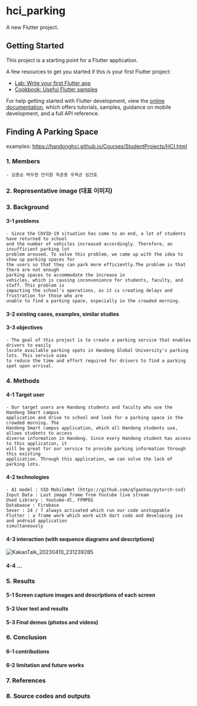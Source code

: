 # hci_parking

A new Flutter project.

## Getting Started

This project is a starting point for a Flutter application.

A few resources to get you started if this is your first Flutter project:

- [Lab: Write your first Flutter app](https://docs.flutter.dev/get-started/codelab)
- [Cookbook: Useful Flutter samples](https://docs.flutter.dev/cookbook)

For help getting started with Flutter development, view the
[online documentation](https://docs.flutter.dev/), which offers tutorials,
samples, guidance on mobile development, and a full API reference.

## Finding A Parking Space
examples: https://handonghci.github.io/Courses/StudentProjects/HCI.html
### 1. Members
    - 김종순 박두현 안지원 옥준용 우욕균 임건호
### 2. Representative image (대표 이미지)
### 3. Background
#### 3-1 problems
    - Since the COVID-19 situation has come to an end, a lot of students have returned to school 
    and the number of vehicles increased accordingly. Therefore, an insufficient parking lot 
    problem aroused. To solve this problem, we came up with the idea to show up parking spaces for 
    the users so that they can park more efficiently.The problem is that there are not enough 
    parking spaces to accommodate the increase in
    vehicles, which is causing inconvenience for students, faculty, and staff. This problem is 
    impacting the school's operations, as it is creating delays and frustration for those who are 
    unable to find a parking space, especially in the crowded morning.
#### 3-2 existing cases, examples, similar studies
#### 3-3 objectives
    - The goal of this project is to create a parking service that enables drivers to easily
    locate available parking spots in Handong Global University's parking lots. This service aims
    to reduce the time and effort required for drivers to find a parking spot upon arrival.

### 4. Methods
#### 4-1 Target user
    - Our target users are Handong students and faculty who use the Handong Smart campus 
    application and drive to school and look for a parking space in the crowded morning. The 
    Handong Smart campus application, which all Handong students use, allows students to access 
    diverse information in Handong. Since every Handong student has access to this application, it 
    will be great for our service to provide parking information through this existing 
    application. Through this application, we can solve the lack of parking lots.
#### 4-2 technologies
    - AI model : SSD MobileNet (https://github.com/qfgaohao/pytorch-ssd)
    Input Data : Last image frame from Youtube live stream 
    Used Library : Youtube-dl, FFMPEG
    Databaase : Firebase
    Sever : 24 / 7 always activated which run our code unstoppable
    Flutter : a frame work which work with dart code and developing ios and android application
    simultaneously

#### 4-3 interaction (with sequence diagrams and descriptions)
![KakaoTalk_20230410_231239285](https://github.com/AnJW-HGU/2023_HCI_Parking/assets/82192969/df3d8071-bd7e-4b02-857f-8aef93d6cc29)
####  4-4 …
### 5. Results
#### 5-1 Screen capture images and descriptions of each screen
#### 5-2 User test and results
#### 5-3 Final demos (photos and videos)
### 6. Conclusion
#### 6-1 contributions
#### 6-2 limitation and future works
### 7. References
### 8. Source codes and outputs
